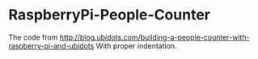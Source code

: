 # RaspberryPi-People-Counter
The code from http://blog.ubidots.com/building-a-people-counter-with-raspberry-pi-and-ubidots With proper indentation.
